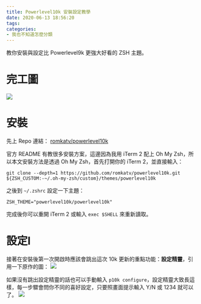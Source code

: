```yaml
---
title: Powerlevel10k 安裝設定教學
date: 2020-06-13 18:56:20
tags:
categories:
- 我也不知道怎麼分類
---
```

教你安裝與設定比 Powerlevel9k 更強大好看的 ZSH 主題。
<!--more-->
# 完工圖
![](https://imgur.com/Y3q6ui6.png)

# 安裝
先上 Repo 連結： [romkatv/powerlevel10k](https://github.com/romkatv/powerlevel10k)

官方 README 有教很多安裝方案，這邊因為我用 iTerm 2 配上 Oh My Zsh，所以本文安裝方法是透過 Oh My Zsh，首先打開你的 iTerm 2，並直接輸入：
```
git clone --depth=1 https://github.com/romkatv/powerlevel10k.git ${ZSH_CUSTOM:-~/.oh-my-zsh/custom}/themes/powerlevel10k
```

之後到 `~/.zshrc` 設定一下主題：
```
ZSH_THEME="powerlevel10k/powerlevel10k"
```

完成後你可以重開 iTerm 2 或輸入 `exec $SHELL` 來重新讀取。


# 設定l
接著在安裝後第一次開啟時應該會跳出這次 10k 更新的重點功能：**設定精靈**，引用一下原作的圖：
![](https://raw.githubusercontent.com/romkatv/powerlevel10k-media/master/configuration-wizard.gif)

如果沒有跳出設定精靈的話也可以手動輸入 `p10k configure`，設定精靈大致長這樣，每一步驟會問你不同的喜好設定，只要照畫面提示輸入 Y/N 或 1234 就可以了。
![](https://imgur.com/D5uwcop.gif)
